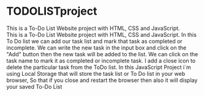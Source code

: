 # TODOLISTproject
This is a To-Do List   Website  project with HTML, CSS and JavaScript.  
This is a To-Do List   Website  project with HTML, CSS and JavaScript.  In this To Do list we can add our task list and mark that task as completed or incomplete. We can write the new task in the input box and click on the "Add" button then the new task will be added to the list. We can click on the task name to mark it as completed or incomplete task.  I add a close icon to delete the particular task from the ToDo list.  In this JavaScript Project i´m using Local Storage  that will store the task list or To Do list in your web browser, So that if you close and restart the browser then also it will display your saved To-Do List

